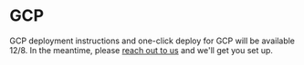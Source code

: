# GCP

GCP deployment instructions and one-click deploy for GCP will be available 12/8. In the meantime, please [reach out to us](mailto:vignesh@monoid.co) and we'll get you set up.